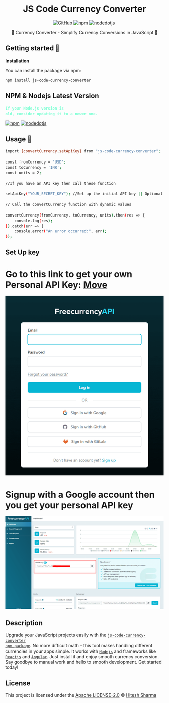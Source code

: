 <div align="center">
<h1>JS Code Currency Converter</h1>

<a href='https://github.com/hiteshcreator/js-currency-converter/' target="_blank"><img alt='GitHub' src='https://img.shields.io/badge/github-100000?style=flat&logo=GitHub&logoColor=white&labelColor=black&color=black'/></a>
<a href='https://www.npmjs.com/package/js-code-currency-converter/' target="_blank"><img alt='npm' src='https://img.shields.io/badge/package-js_code currency converter-100000?style=flat&logo=npm&logoColor=white&labelColor=FF0000&color=black'/></a>
<a href='https://nodejs.org/en' target="_blank"><img alt='nodedotjs' src='https://img.shields.io/badge/npm-v20.11.1-100000?style=flat&logo=nodedotjs&logoColor=white&labelColor=339933&color=1082c3'/></a>
<a href='https://github.com/hiteshcreator/js-currency-converter/blob/master/LICENSE' target="_blank"><img alt='' src='https://img.shields.io/badge/license-_Apache2.0-100000?style=flat&logo=&logoColor=white&labelColor=6C6B6B&color=2CF46E'/></a>

<p>💱 Currency Converter - Simplify Currency Conversions in JavaScript 💱</p>

</div>


## Getting started 🚀

**Installation**

  
You can install the package via npm:

```bash
npm install js-code-currency-converter
```

## NPM & Nodejs Latest Version

<code style="color : aquamarine">**If your Node.js version is old, consider updating it to a newer one.**</code>

<a href='https://www.npmjs.com/package/npm' target="_blank"><img alt='npm' src='https://img.shields.io/badge/10.5.0-100000?style=flat&logo=npm&logoColor=white&labelColor=FF0000&color=FF0202'/></a>
<a href='https://nodejs.org/en' target="_blank"><img alt='nodedotjs' src='https://img.shields.io/badge/Node.js-v20.11.1-100000?style=flat&logo=nodedotjs&logoColor=white&labelColor=339933&color=1082c3'/></a>

 

## Usage 💯

```bash
import {convertCurrency,setApiKey} from "js-code-currency-converter";

const fromCurrency = 'USD';
const toCurrency = 'INR';
const units = 2;

//If you have an API key then call these function

setApiKey("YOUR_SECRET_KEY"); //Set up the initial API key || Optional

// Call the convertCurrency function with dynamic values

convertCurrency(fromCurrency, toCurrency, units).then(res => {
	console.log(res);
}).catch(err => {
	console.error("An error occurred:", err);
});
```

## Set Up key
 
# Go to this link to get your own Personal API Key: [Move](https://app.freecurrencyapi.com/)


![api](https://github.com/hiteshcreator/js-currency-converter/blob/master/assets/singup.png)


# Signup with a Google account then you get your personal API key

![api](https://github.com/hiteshcreator/js-currency-converter/blob/master/assets/api.png)



## Description

Upgrade your JavaScript projects easily with the <code style="color : aquamarine">[js-code-currency-converter npm package](https://github.com/hiteshcreator/js-currency-converter/)</code>. No more difficult math – this tool makes handling different currencies in your apps simple. It works with <code style="color : red">[Nodejs](https://nodejs.org/en/)</code> and frameworks like <code style="color : cyan">[Reactjs](https://react.dev/)</code> and <code style="color : red">[Angular](https://angular.io/)</code></a>. Just install it and enjoy smooth currency conversion. Say goodbye to manual work and hello to smooth development. Get started today!


## License

This project is licensed under the [Apache LICENSE-2.0](https://github.com/hiteshcreator/js-currency-converter/blob/master/LICENSE) © [Hitesh Sharma](https://github.com/hiteshcreator)